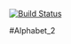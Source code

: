 [![Build Status](https://travis-ci.com/GoryachevStepan/Alphabet_2.svg?branch=master)](https://travis-ci.com/GoryachevStepan/Alphabet_2)

#Alphabet_2
